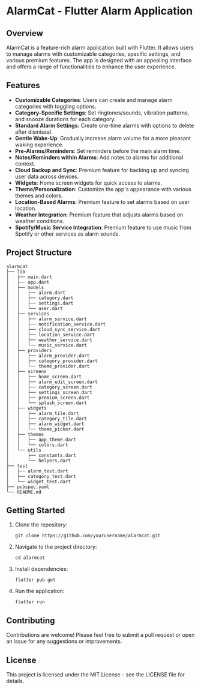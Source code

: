 # AlarmCat - Flutter Alarm Application

## Overview
AlarmCat is a feature-rich alarm application built with Flutter. It allows users to manage alarms with customizable categories, specific settings, and various premium features. The app is designed with an appealing interface and offers a range of functionalities to enhance the user experience.

## Features
- **Customizable Categories**: Users can create and manage alarm categories with toggling options.
- **Category-Specific Settings**: Set ringtones/sounds, vibration patterns, and snooze durations for each category.
- **Standard Alarm Settings**: Create one-time alarms with options to delete after dismissal.
- **Gentle Wake-Up**: Gradually increase alarm volume for a more pleasant waking experience.
- **Pre-Alarms/Reminders**: Set reminders before the main alarm time.
- **Notes/Reminders within Alarms**: Add notes to alarms for additional context.
- **Cloud Backup and Sync**: Premium feature for backing up and syncing user data across devices.
- **Widgets**: Home screen widgets for quick access to alarms.
- **Theme/Personalization**: Customize the app's appearance with various themes and colors.
- **Location-Based Alarms**: Premium feature to set alarms based on user location.
- **Weather Integration**: Premium feature that adjusts alarms based on weather conditions.
- **Spotify/Music Service Integration**: Premium feature to use music from Spotify or other services as alarm sounds.

## Project Structure
```
alarmcat
├── lib
│   ├── main.dart
│   ├── app.dart
│   ├── models
│   │   ├── alarm.dart
│   │   ├── category.dart
│   │   ├── settings.dart
│   │   └── user.dart
│   ├── services
│   │   ├── alarm_service.dart
│   │   ├── notification_service.dart
│   │   ├── cloud_sync_service.dart
│   │   ├── location_service.dart
│   │   ├── weather_service.dart
│   │   └── music_service.dart
│   ├── providers
│   │   ├── alarm_provider.dart
│   │   ├── category_provider.dart
│   │   └── theme_provider.dart
│   ├── screens
│   │   ├── home_screen.dart
│   │   ├── alarm_edit_screen.dart
│   │   ├── category_screen.dart
│   │   ├── settings_screen.dart
│   │   ├── premium_screen.dart
│   │   └── splash_screen.dart
│   ├── widgets
│   │   ├── alarm_tile.dart
│   │   ├── category_tile.dart
│   │   ├── alarm_widget.dart
│   │   └── theme_picker.dart
│   ├── themes
│   │   ├── app_theme.dart
│   │   └── colors.dart
│   └── utils
│       ├── constants.dart
│       └── helpers.dart
├── test
│   ├── alarm_test.dart
│   ├── category_test.dart
│   └── widget_test.dart
├── pubspec.yaml
└── README.md
```

## Getting Started
1. Clone the repository:
   ```
   git clone https://github.com/yourusername/alarmcat.git
   ```
2. Navigate to the project directory:
   ```
   cd alarmcat
   ```
3. Install dependencies:
   ```
   flutter pub get
   ```
4. Run the application:
   ```
   flutter run
   ```

## Contributing
Contributions are welcome! Please feel free to submit a pull request or open an issue for any suggestions or improvements.

## License
This project is licensed under the MIT License - see the LICENSE file for details.